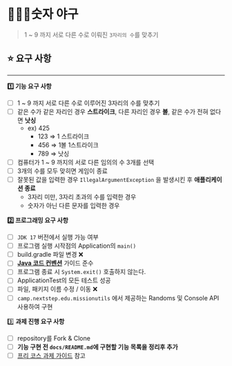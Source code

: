 # 🧑🏻‍💻숫자 야구
> 1 ~ 9 까지 서로 다른 수로 이뤄진 `3자리의 수`를 맞추기


## ⭐ 요구 사항

---

**1️⃣ 기능 요구 사항**

- [ ]  1 ~ 9 까지 서로 다른 수로 이루어진 3자리의 수를 맞추기
- [ ]  같은 수가 같은 자리인 경우 **스트라이크**, 다른 자리인 경우 **볼**, 같은 수가 전혀 없다면 **낫싱**
   - ex) 425
      - 123 ⇒ 1 스트라이크
      - 456 ⇒ 1볼 1스트라이크
      - 789 ⇒ 낫싱
- [ ]  컴퓨터가 1 ~ 9 까지의 서로 다른 임의의 수 3개를 선택
- [ ]  3개의 수를 모두 맞히면 게임이 종료
- [ ]  잘못된 값을 입력한 경우 `IllegalArgumentException` 을 발생시킨 후 **애플리케이션 종료**
   - 3자리 미만, 3자리 초과의 수를 입력한 경우
   - 숫자가 아닌 다른 문자를 입력한 경우


**2️⃣ 프로그래밍 요구 사항**

- [ ]  `JDK 17` 버전에서 실행 가능 여부
- [ ]  프로그램 실행 시작점의 Application의 `main()`
- [ ]  build.gradle 파일 변경 ❌
- [ ]  [**Java 코드 컨벤션**](https://github.com/woowacourse/woowacourse-docs/tree/main/styleguide/java) 가이드 준수
- [ ]  프로그램 종료 시 `System.exit()` 호출하지 않는다.
- [ ]  ApplicationTest의 모든 테스트 성공
- [ ]  파일, 패키지 이름 수정 / 이동 ❌
- [ ]  `camp.nextstep.edu.missionutils` 에서 제공하는 Randoms 및 Console API 사용하여 구현

3️⃣ **과제 진행 요구 사항**

- [ ]  repository를 Fork & Clone
- [ ]  **기능 구현 전 `docs/README.md`에 구현할 기능 목록을 정리후 추가**
- [ ]  [프리 코스 과제 가이드](https://www.notion.so/Github-Actions-6beab55a4d6644bd81c199ef406ab2cc?pvs=21) 참고